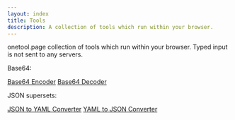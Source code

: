 ```yaml
---
layout: index
title: Tools
description: A collection of tools which run within your browser.
---
```


onetool.page collection of tools which run within your browser. Typed input is not sent to any servers.

Base64:

[Base64 Encoder](/base64-encoder) [Base64 Decoder](/base64-decoder)

JSON supersets:

[JSON to YAML Converter](/json-to-yaml) [YAML to JSON Converter](/yaml-to-json)
